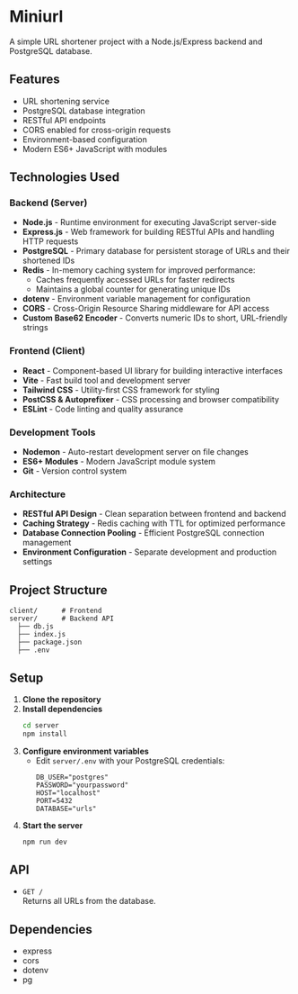 # Miniurl

A simple URL shortener project with a Node.js/Express backend and PostgreSQL database.

## Features

- URL shortening service
- PostgreSQL database integration
- RESTful API endpoints
- CORS enabled for cross-origin requests
- Environment-based configuration
- Modern ES6+ JavaScript with modules

## Technologies Used

### Backend (Server)
- **Node.js** - Runtime environment for executing JavaScript server-side
- **Express.js** - Web framework for building RESTful APIs and handling HTTP requests
- **PostgreSQL** - Primary database for persistent storage of URLs and their shortened IDs
- **Redis** - In-memory caching system for improved performance:
  - Caches frequently accessed URLs for faster redirects
  - Maintains a global counter for generating unique IDs
- **dotenv** - Environment variable management for configuration
- **CORS** - Cross-Origin Resource Sharing middleware for API access
- **Custom Base62 Encoder** - Converts numeric IDs to short, URL-friendly strings

### Frontend (Client)
- **React** - Component-based UI library for building interactive interfaces
- **Vite** - Fast build tool and development server
- **Tailwind CSS** - Utility-first CSS framework for styling
- **PostCSS & Autoprefixer** - CSS processing and browser compatibility
- **ESLint** - Code linting and quality assurance

### Development Tools
- **Nodemon** - Auto-restart development server on file changes
- **ES6+ Modules** - Modern JavaScript module system
- **Git** - Version control system

### Architecture
- **RESTful API Design** - Clean separation between frontend and backend
- **Caching Strategy** - Redis caching with TTL for optimized performance
- **Database Connection Pooling** - Efficient PostgreSQL connection management
- **Environment Configuration** - Separate development and production settings

## Project Structure

```
client/      # Frontend
server/      # Backend API
  ├── db.js
  ├── index.js
  ├── package.json
  ├── .env
```

## Setup

1. **Clone the repository**
2. **Install dependencies**
   ```bash
   cd server
   npm install
   ```
3. **Configure environment variables**
   - Edit `server/.env` with your PostgreSQL credentials:
     ```
     DB_USER="postgres"
     PASSWORD="yourpassword"
     HOST="localhost"
     PORT=5432
     DATABASE="urls"
     ```
4. **Start the server**
   ```bash
   npm run dev
   ```

## API

- `GET /`  
  Returns all URLs from the database.

## Dependencies

- express
- cors
- dotenv
- pg
